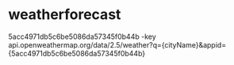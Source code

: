 # weatherforecast
5acc4971db5c6be5086da57345f0b44b -key
api.openweathermap.org/data/2.5/weather?q={cityName}&appid={5acc4971db5c6be5086da57345f0b44b}